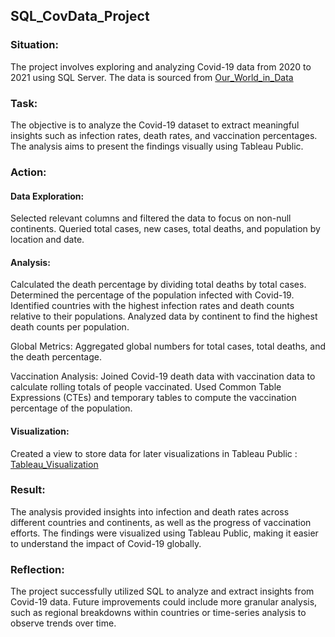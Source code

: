 ## SQL_CovData_Project

### Situation:

The project involves exploring and analyzing Covid-19 data from 2020 to 2021 using SQL Server. The data is sourced from [Our_World_in_Data](https://ourworldindata.org/covid-deaths)

### Task:

The objective is to analyze the Covid-19 dataset to extract meaningful insights such as infection rates, death rates, and vaccination percentages. The analysis aims to present the findings visually using Tableau Public.

### Action:

#### Data Exploration:

Selected relevant columns and filtered the data to focus on non-null continents.
Queried total cases, new cases, total deaths, and population by location and date.

#### Analysis:

Calculated the death percentage by dividing total deaths by total cases.
Determined the percentage of the population infected with Covid-19.
Identified countries with the highest infection rates and death counts relative to their populations.
Analyzed data by continent to find the highest death counts per population.

Global Metrics:
Aggregated global numbers for total cases, total deaths, and the death percentage.

Vaccination Analysis:
Joined Covid-19 death data with vaccination data to calculate rolling totals of people vaccinated.
Used Common Table Expressions (CTEs) and temporary tables to compute the vaccination percentage of the population.

#### Visualization:
Created a view to store data for later visualizations in Tableau Public : [Tableau_Visualization](https://public.tableau.com/app/profile/el.mehdi.aliouan4405/viz/CovidDashboard_16738012660980/Dashboard1#1)


### Result:

The analysis provided insights into infection and death rates across different countries and continents, as well as the progress of vaccination efforts. The findings were visualized using Tableau Public, making it easier to understand the impact of Covid-19 globally.

### Reflection:

The project successfully utilized SQL to analyze and extract insights from Covid-19 data. Future improvements could include more granular analysis, such as regional breakdowns within countries or time-series analysis to observe trends over time.
